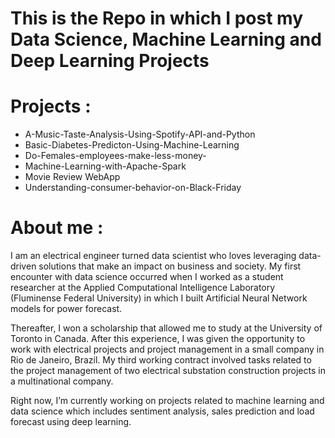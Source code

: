 # This is the Repo in which I post my Data Science, Machine Learning and Deep Learning Projects 

# Projects :
 - A-Music-Taste-Analysis-Using-Spotify-API-and-Python
 - Basic-Diabetes-Predicton-Using-Machine-Learning
 - Do-Females-employees-make-less-money-
 - Machine-Learning-with-Apache-Spark
 - Movie Review WebApp
 - Understanding-consumer-behavior-on-Black-Friday
 
 # About me :
 
 I am an electrical engineer turned data scientist who loves leveraging data-driven solutions that make an impact on business and society. My first encounter with data science occurred when I worked as a student researcher at the Applied Computational Intelligence Laboratory (Fluminense Federal University) in which I built Artificial Neural Network models for power forecast.

Thereafter, I won a scholarship that allowed me to study at the University of Toronto in Canada. After this experience, I was given the opportunity to work with electrical projects and project management in a small company in Rio de Janeiro, Brazil. My third working contract involved tasks related to the project management of two electrical substation construction projects in a multinational company.

Right now, I’m currently working on projects related to machine learning and data science which includes sentiment analysis, sales prediction and load forecast using deep learning.
 
 
 
